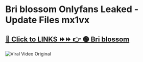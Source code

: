 
 # Bri blossom Onlyfans Leaked - Update Files mx1vx

## <h2><a href="https://clipsfans.com/Bri_blossom&ref=git">🔗 Click to LINKS ⏩⏩ 👉 🟢 Bri blossom </a></h2>

<a href="https://clipsfans.com/Bri_blossom&ref=git" rel="nofollow" data-target="animated-image.originalLink"><img src="https://i.ibb.co.com/xMMVF88/686577567.gif" alt="Viral Video Original" style="max-width: 100%; display: inline-block;" data-target="animated-image.originalImage"></a>

